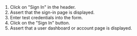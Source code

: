 1. Click on "Sign In" in the header.
2. Assert that the sign-in page is displayed.
3. Enter test credentials into the form.
4. Click on the "Sign In" button.
5. Assert that a user dashboard or account page is displayed.